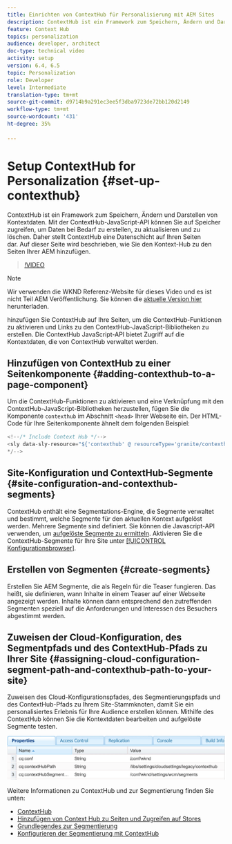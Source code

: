 ```yaml
---
title: Einrichten von ContextHub für Personalisierung mit AEM Sites
description: ContextHub ist ein Framework zum Speichern, Ändern und Darstellen von Kontextdaten. Mit der ContextHub-JavaScript-API können Sie auf Speicher zugreifen, um Daten bei Bedarf zu erstellen, zu aktualisieren und zu löschen. Daher stellt ContextHub eine Datenschicht auf Ihren Seiten dar. Auf dieser Seite wird beschrieben, wie Sie den Kontext-Hub zu den Seiten Ihrer AEM hinzufügen.
feature: Context Hub
topics: personalization
audience: developer, architect
doc-type: technical video
activity: setup
version: 6.4, 6.5
topic: Personalization
role: Developer
level: Intermediate
translation-type: tm+mt
source-git-commit: d9714b9a291ec3ee5f3dba9723de72bb120d2149
workflow-type: tm+mt
source-wordcount: '431'
ht-degree: 35%

---
```



# Setup ContextHub for Personalization {#set-up-contexthub}

ContextHub ist ein Framework zum Speichern, Ändern und Darstellen von Kontextdaten. Mit der ContextHub-JavaScript-API können Sie auf Speicher zugreifen, um Daten bei Bedarf zu erstellen, zu aktualisieren und zu löschen. Daher stellt ContextHub eine Datenschicht auf Ihren Seiten dar. Auf dieser Seite wird beschrieben, wie Sie den Kontext-Hub zu den Seiten Ihrer AEM hinzufügen.

>[!VIDEO](https://video.tv.adobe.com/v/23765/?quality=9&learn=on)

>[!NOTE]
>
>Wir verwenden die WKND Referenz-Website für dieses Video und es ist nicht Teil AEM Veröffentlichung. Sie können die [aktuelle Version hier](https://github.com/adobe/aem-guides-wknd/releases) herunterladen.

hinzufügen Sie ContextHub auf Ihre Seiten, um die ContextHub-Funktionen zu aktivieren und Links zu den ContextHub-JavaScript-Bibliotheken zu erstellen. Die ContextHub JavaScript-API bietet Zugriff auf die Kontextdaten, die von ContextHub verwaltet werden.

## Hinzufügen von ContextHub zu einer Seitenkomponente {#adding-contexthub-to-a-page-component}

Um die ContextHub-Funktionen zu aktivieren und eine Verknüpfung mit den ContextHub-JavaScript-Bibliotheken herzustellen, fügen Sie die Komponente `contexthub` im Abschnitt `<head>` Ihrer Webseite ein. Der HTML-Code für Ihre Seitenkomponente ähnelt dem folgenden Beispiel:

```java
<!--/* Include Context Hub */-->
<sly data-sly-resource="${'contexthub' @ resourceType='granite/contexthub/components/contexthub'}"/>
*/-->
```

## Site-Konfiguration und ContextHub-Segmente {#site-configuration-and-contexthub-segments}

ContextHub enthält eine Segmentations-Engine, die Segmente verwaltet und bestimmt, welche Segmente für den aktuellen Kontext aufgelöst werden. Mehrere Segmente sind definiert. Sie können die Javascript-API verwenden, um [aufgelöste Segmente zu ermitteln](https://helpx.adobe.com/experience-manager/6-5/sites/developing/using/ch-adding.html#DeterminingResolvedContextHubSegments). Aktivieren Sie die ContextHub-Segmente für Ihre Site unter [[!UICONTROL Konfigurationsbrowser]](https://docs.adobe.com/content/help/de-DE/experience-manager-cloud-service/implementing/developing/configurations.html).

## Erstellen von Segmenten {#create-segments}

Erstellen Sie AEM Segmente, die als Regeln für die Teaser fungieren. Das heißt, sie definieren, wann Inhalte in einem Teaser auf einer Webseite angezeigt werden. Inhalte können dann entsprechend den zutreffenden Segmenten speziell auf die Anforderungen und Interessen des Besuchers abgestimmt werden.

## Zuweisen der Cloud-Konfiguration, des Segmentpfads und des ContextHub-Pfads zu Ihrer Site {#assigning-cloud-configuration-segment-path-and-contexthub-path-to-your-site}

Zuweisen des Cloud-Konfigurationspfades, des Segmentierungspfads und des ContextHub-Pfads zu Ihrem Site-Stammknoten, damit Sie ein personalisiertes Erlebnis für Ihre Audience erstellen können. Mithilfe des ContextHub können Sie die Kontextdaten bearbeiten und aufgelöste Segmente testen.

![CRXDE Lite](assets/crx-de-properties.png) 

Weitere Informationen zu ContextHub und zur Segmentierung finden Sie unten:

* [ContextHub](https://helpx.adobe.com/experience-manager/6-5/sites/developing/using/contexthub.html)
* [Hinzufügen von Context Hub zu Seiten und Zugreifen auf Stores](https://helpx.adobe.com/experience-manager/6-5/sites/developing/using/ch-adding.html)
* [Grundlegendes zur Segmentierung](https://helpx.adobe.com/experience-manager/6-5/sites/classic-ui-authoring/using/classic-personalization-campaigns-segmentation.html)
* [Konfigurieren der Segmentierung mit ContextHub](https://helpx.adobe.com/experience-manager/6-5/sites/administering/using/segmentation.html)
